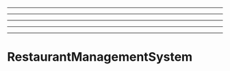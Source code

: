 ------------------
----------------------------------------------------------------------------------------------------
----------------------------------------------------------------------------------------------------
----------------------------------------------------------------------------------------------------
----------------------------------------------------------------------------------------------------
# RestaurantManagementSystem
